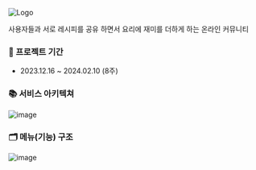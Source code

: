 ![Logo](https://github.com/inseongei/matnam/assets/87432361/1a44b836-81a6-47b4-b8a1-e5ecb39234a3)

사용자들과 서로 레시피를 공유 하면서 요리에 재미를 더하게 하는 온라인 커뮤니티

### 📅 프로젝트 기간
- 2023.12.16 ~ 2024.02.10 (8주)

### 📚 서비스 아키텍쳐
![image](https://github.com/inseongei/matnam/assets/87432361/0fe0e704-f42e-4866-ba04-f4d7f2efa955)

### 🗂️ 메뉴(기능) 구조
![image](https://github.com/inseongei/matnam/assets/87432361/52162bd8-e5ab-4309-89a3-5c65bc142830)
